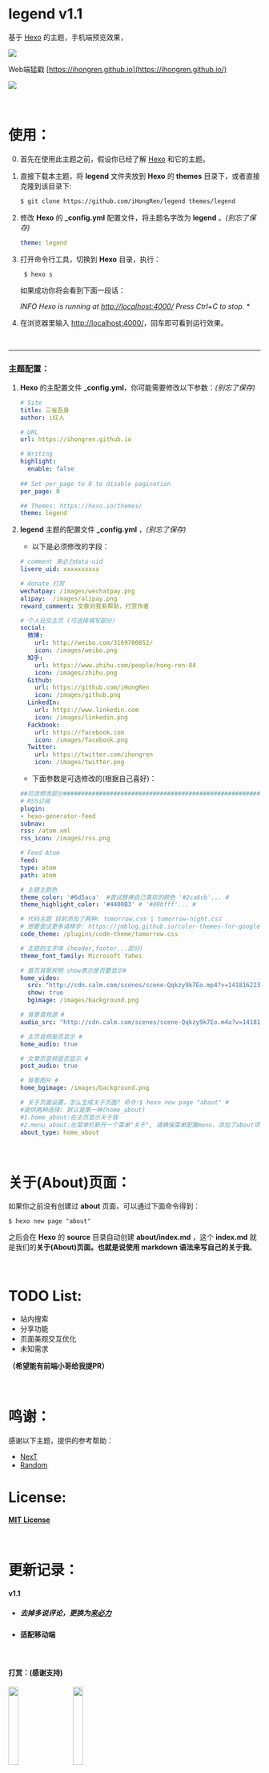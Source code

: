 # legend  v1.1
基于 [Hexo](https://hexo.io/) 的主题，手机端预览效果，

![](/screenshots/qr.png)

Web端猛戳 [https://ihongren.github.io](https://ihongren.github.io/)

![](/screenshots/bg.png)

</Br>

# 使用：

0. 首先在使用此主题之前，假设你已经了解 [Hexo](https://hexo.io/) 和它的主题。

1. 直接下载本主题，将 **legend** 文件夹放到 **Hexo** 的 **themes** 目录下，或者直接克隆到该目录下:

   ```sh
   $ git clone https://github.com/iHongRen/legend themes/legend
   ```

2. 修改 **Hexo** 的 **_config.yml** 配置文件，将主题名字改为 **legend** 。*(别忘了保存)*

   ```yaml
   theme: legend
   ```

3. 打开命令行工具，切换到 **Hexo** 目录，执行：

   ```shell
    $ hexo s
   ```

   如果成功你将会看到下面一段话：

   *INFO  Hexo is running at [http://localhost:4000/](http://localhost:4000/) Press Ctrl+C to stop.* *       

4. 在浏览器里输入 [http://localhost:4000/](http://localhost:4000/)，回车即可看到运行效果。

    </br> 

---

### 主题配置：

1. **Hexo** 的主配置文件 **_config.yml**，你可能需要修改以下参数：*(别忘了保存)*

   ```yaml
   # Site
   title: 三省吾身
   author: i红人

   # URL
   url: https://ihongren.github.io

   # Writing
   highlight:
     enable: false
     
   ## Set per_page to 0 to disable pagination
   per_page: 0

   ## Themes: https://hexo.io/themes/
   theme: legend
   ```

2. **legend** 主题的配置文件 **_config.yml** ，*(别忘了保存)*

   - 以下是必须修改的字段：

   ```yaml
   # comment 来必力data-uid
   livere_uid: xxxxxxxxxx

   # donate 打赏
   wechatpay: /images/wechatpay.png
   alipay:  /images/alipay.png
   reward_comment: 文章对我有帮助，打赏作者

   # 个人社交主页 (可选择填写部分）
   social:
     微博:
       url: http://weibo.com/3169700852/
       icon: /images/weibo.png
     知乎: 
       url: https://www.zhihu.com/people/hong-ren-84
       icon: /images/zhihu.png
     Github: 
       url: https://github.com/iHongRen
       icon: /images/github.png
     LinkedIn:
       url: https://www.linkedin.com
       icon: /images/linkedin.png
     Fackbook: 
       url: https://facebook.com
       icon: /images/facebook.png
     Twitter:
       url: https://twitter.com/ihongren
       icon: /images/twitter.png
   ```

   - 下面参数是可选修改的(根据自己喜好)：

   ```yaml
   ##可选修改部分############################################################
   # RSS订阅
   plugin:
   - hexo-generator-feed
   subnav:
   rss: /atom.xml
   rss_icon: /images/rss.png

   # Feed Atom
   feed:
   type: atom
   path: atom

   # 主题主颜色
   theme_color: '#6d5aca'  #尝试替换自己喜欢的颜色 '#2ca6cb'... #
   theme_highlight_color: '#4400B3' # '#00bfff'... #

   # 代码主题 目前添加了两种: tomorrow.css | tomorrow-night.css  
   # 想要尝试更多请移步: https://jmblog.github.io/color-themes-for-google-code-prettify/ #
   code_theme: /plugins/code-theme/tomorrow.css

   # 主题的主字体 (header,footer...部分)
   theme_font_family: Microsoft Yahei

   # 首页背景视频 show表示是否要显示#
   home_video: 
     src: "http://cdn.calm.com/scenes/scene-Qqkzy9k7Eo.mp4?v=1418162238190"
     show: true
     bgimage: /images/background.png

   # 背景音频源 #
   audio_src: "http://cdn.calm.com/scenes/scene-Qqkzy9k7Eo.m4a?v=1418162240715"

   # 主页音频是否显示 #
   home_audio: true

   # 文章页音频是否显示 #
   post_audio: true

   # 背景图片 #
   home_bgimage: /images/background.png

   # 关于页面设置，怎么生成关于页面? 命令:$ hexo new page "about" #
   #提供两种选择: 默认是第一种(home_about)
   #1.home_about:在主页显示关于我
   #2.menu_about:在菜单栏新开一个菜单"关于", 请确保菜单配置menu，添加了about项(打开上面menu,about的注释)
   about_type: home_about
   ```

</br> 

# 关于(About)页面：

如果你之前没有创建过 **about** 页面，可以通过下面命令得到：

```shell
$ hexo new page "about"
```

之后会在 **Hexo** 的 **source** 目录自动创建 **about/index.md** ，这个 **index.md** 就是我们的**关于(About)**页面。也就是说使用 **markdown** 语法来写自己的**关于我**。

</br> 

# TODO List: 

- 站内搜索
- 分享功能
- 页面美观交互优化
- 未知需求

**（希望能有前端小哥给我提PR）**

</br> 

# 鸣谢：

感谢以下主题，提供的参考帮助：

- [NexT](https://github.com/iissnan/hexo-theme-next)	
- [Random](https://github.com/stiekel/hexo-theme-random)


# License:

[**MIT** **License**](/LICENSE)

</br> 

# 更新记录：

#### v1.1

- ##### **去掉多说评论，更换为[来必力](https://livere.com/)**



- **适配移动端**



####    </br> 

#### 打赏：(感谢支持)

<img src='./screenshots/alipay.png' width='20%' />&emsp;&emsp;<img src='./screenshots/wxpay.png' width='20%' />
